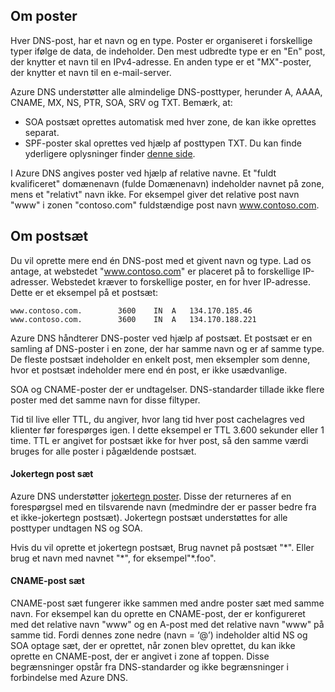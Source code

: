 ## <a name="about-records"></a>Om poster

Hver DNS-post, har et navn og en type. Poster er organiseret i forskellige typer ifølge de data, de indeholder. Den mest udbredte type er en "En" post, der knytter et navn til en IPv4-adresse. En anden type er et "MX"-poster, der knytter et navn til en e-mail-server.

Azure DNS understøtter alle almindelige DNS-posttyper, herunder A, AAAA, CNAME, MX, NS, PTR, SOA, SRV og TXT. Bemærk, at:
- SOA postsæt oprettes automatisk med hver zone, de kan ikke oprettes separat.
- SPF-poster skal oprettes ved hjælp af posttypen TXT. Du kan finde yderligere oplysninger finder [denne side](http://tools.ietf.org/html/rfc7208#section-3.1).

I Azure DNS angives poster ved hjælp af relative navne. Et "fuldt kvalificeret" domænenavn (fulde Domænenavn) indeholder navnet på zone, mens et "relativt" navn ikke. For eksempel giver det relative post navn "www" i zonen "contoso.com" fuldstændige post navn www.contoso.com.

## <a name="about-record-sets"></a>Om postsæt

Du vil oprette mere end én DNS-post med et givent navn og type. Lad os antage, at webstedet "www.contoso.com" er placeret på to forskellige IP-adresser. Webstedet kræver to forskellige poster, en for hver IP-adresse. Dette er et eksempel på et postsæt:

    www.contoso.com.        3600    IN  A   134.170.185.46
    www.contoso.com.        3600    IN  A   134.170.188.221

Azure DNS håndterer DNS-poster ved hjælp af postsæt. Et postsæt er en samling af DNS-poster i en zone, der har samme navn og er af samme type. De fleste postsæt indeholder en enkelt post, men eksempler som denne, hvor et postsæt indeholder mere end én post, er ikke usædvanlige.

SOA og CNAME-poster der er undtagelser. DNS-standarder tillade ikke flere poster med det samme navn for disse filtyper.

Tid til live eller TTL, du angiver, hvor lang tid hver post cachelagres ved klienter før forespørges igen. I dette eksempel er TTL 3.600 sekunder eller 1 time. TTL er angivet for postsæt ikke for hver post, så den samme værdi bruges for alle poster i pågældende postsæt.

#### <a name="wildcard-record-sets"></a>Jokertegn post sæt

Azure DNS understøtter [jokertegn poster](https://en.wikipedia.org/wiki/Wildcard_DNS_record). Disse der returneres af en forespørgsel med en tilsvarende navn (medmindre der er passer bedre fra et ikke-jokertegn postsæt). Jokertegn postsæt understøttes for alle posttyper undtagen NS og SOA.  

Hvis du vil oprette et jokertegn postsæt, Brug navnet på postsæt "\*". Eller brug et navn med navnet "\*", for eksempel"\*.foo".

#### <a name="cname-record-sets"></a>CNAME-post sæt

CNAME-post sæt fungerer ikke sammen med andre poster sæt med samme navn. For eksempel kan du oprette en CNAME-post, der er konfigureret med det relative navn "www" og en A-post med det relative navn "www" på samme tid. Fordi dennes zone nedre (navn = ‘@’) indeholder altid NS og SOA optage sæt, der er oprettet, når zonen blev oprettet, du kan ikke oprette en CNAME-post, der er angivet i zone af toppen. Disse begrænsninger opstår fra DNS-standarder og ikke begrænsninger i forbindelse med Azure DNS.
